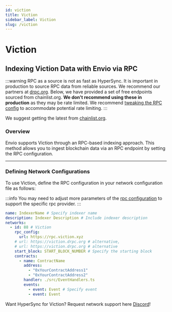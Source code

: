 ```yaml
---
id: viction
title: Viction
sidebar_label: Viction
slug: /viction
---
```


# Viction

## Indexing Viction Data with Envio via RPC

:::warning
RPC as a source is not as fast as HyperSync. It is important in production to source RPC data from reliable sources. We recommend our partners at [drpc.org](https://drpc.org). Below, we have provided a set of free endpoints sourced from chainlist.org. **We don't recommend using these in production** as they may be rate limited. We recommend [tweaking the RPC config](./rpc-sync) to accommodate potential rate limiting.
:::

We suggest getting the latest from [chainlist.org](https://chainlist.org).

### Overview

Envio supports Viction through an RPC-based indexing approach. This method allows you to ingest blockchain data via an RPC endpoint by setting the RPC configuration.

---

### Defining Network Configurations

To use Viction, define the RPC configuration in your network configuration file as follows:

:::info
You may need to adjust more parameters of the [rpc configuration](./rpc-sync) to support the specific rpc provider. 
:::

```yaml
name: IndexerName # Specify indexer name
description: Indexer Description # Include indexer description
networks:
  - id: 88 # Viction
    rpc_config:
      url: https://rpc.viction.xyz 
    # url: https://viction.drpc.org # alternative,
    # url: https://viction.drpc.org # alternative
    start_block: START_BLOCK_NUMBER # Specify the starting block
    contracts:
      - name: ContractName
        address:
          - "0xYourContractAddress1"
          - "0xYourContractAddress2"
        handler: ./src/EventHandlers.ts
        events:
          - event: Event # Specify event
          - event: Event
```

Want HyperSync for Viction? Request network support here [Discord](https://discord.gg/fztEvj79m3)!
